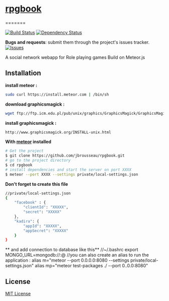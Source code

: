 # [rpgbook](https://github.com/jbrousseau/rpgbook)
=======

[![Build Status](https://secure.travis-ci.org/jbrousseau/rpgbook.svg?branch=master)](https://travis-ci.org/jbrousseau/rpgbook)
[![Dependency Status](https://gemnasium.com/v/rpgbook.svg)](https://gemnasium.com/jbrousseau/rpgbook)


__Bugs and requests__: submit them through the project's issues tracker.<br>
[![Issues](http://img.shields.io/github/issues/jbrousseau/rpgbook.svg)]( https://github.com/jbrousseau/rpgbook/issues )

A social network webapp for Role playing games
Build on Meteor.js

## Installation

**install meteor :**
```sh
sudo curl https://install.meteor.com | /bin/sh
```
**download graphicsmagick :**
```sh
wget ftp://ftp.icm.edu.pl/pub/unix/graphics/GraphicsMagick/GraphicsMagick-LATEST.tar.gz
```
**install graphicsmagick :**
```sh
http://www.graphicsmagick.org/INSTALL-unix.html
```
**With [meteor](http://meteor.com) installed**
```sh
# Get the project
$ git clone https://github.com/jbrousseau/rpgbook.git
# go to the project directory
$ cd rpgbook
# install dependencies and start the server on port XXXX
$ meteor --port XXXX --settings private/local-settings.json
```
**Don't forget to create this file**
```sh
//private/local-settings.json
{
    "facebook" : {
        "clientId": "XXXXX",
        "secret": "XXXXX"
    },
    "kadira": {
        "appId": "XXXXX",
        "appSecret": "XXXXX"
    }
}
```
** and add connection to database like this**
//~/.bashrc
export MONGO_URL=mongodb://<login>:<password>@<url mongodb>
//you can also create an alias to run the application :
alias m="meteor --port 0.0.0.0:8080 --settings private/local-settings.json"
alias mp="meteor test-packages ./ --port 0..0.0:8080"

## License

[MIT License](http://opensource.org/licenses/MIT)